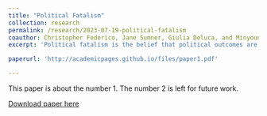 ```yaml
---
title: "Political Fatalism"
collection: research
permalink: /research/2023-07-19-political-fatalism
coauthor: Christopher Federico, Jane Sumner, Giulia Deluca, and Minyoung Kim
excerpt: 'Political fatalism is the belief that political outcomes are preordained in some way and therefore inevitable. This paper uses a battery of quetsions modified from the health fatalism scale to measure political fatalism apart from the existing political efficacy.'

paperurl: 'http://academicpages.github.io/files/paper1.pdf'

---
```

This paper is about the number 1. The number 2 is left for future work.

[Download paper here](http://academicpages.github.io/files/paper1.pdf)

